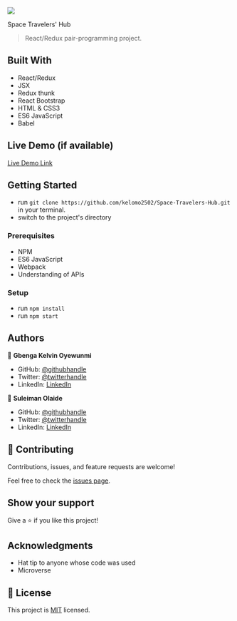 ![](https://img.shields.io/badge/Microverse-blueviolet)

Space Travelers' Hub

> React/Redux pair-programming project.


## Built With
- React/Redux
- JSX
- Redux thunk
- React Bootstrap
- HTML & CSS3
- ES6 JavaScript
- Babel

## Live Demo (if available)

[Live Demo Link](https://github.com/kelomo2502/Space-Travelers-Hub)


## Getting Started

- run `git clone https://github.com/kelomo2502/Space-Travelers-Hub.git` in your terminal.
- switch to the project's directory

### Prerequisites
- NPM
- ES6 JavaScript
- Webpack
- Understanding of APIs

### Setup
- run `npm install`
- run `npm start`

## Authors

👤 **Gbenga Kelvin Oyewunmi**

- GitHub: [@githubhandle](https://github.com/kelomo2502)
- Twitter: [@twitterhandle](https://twitter.com/kelomo2502)
- LinkedIn: [LinkedIn](https://linkedin.com/in/kelomo2505)

👤 **Suleiman Olaide**

- GitHub: [@githubhandle](https://github.com/Ceemos96)
- Twitter: [@twitterhandle](https://twitter.com/Ceemos_dev)
- LinkedIn: [LinkedIn](https://www.linkedin.com/in/suleiman-olaide-97689b154/)

## 🤝 Contributing

Contributions, issues, and feature requests are welcome!

Feel free to check the [issues page](https://github.com/kelomo2502/Space-Travelers-Hub/issues).

## Show your support

Give a ⭐️ if you like this project!

## Acknowledgments

- Hat tip to anyone whose code was used
- Microverse

## 📝 License

This project is [MIT](https://github.com/kelomo2502/Space-Travelers-Hub/blob/development/LICENSE) licensed.

